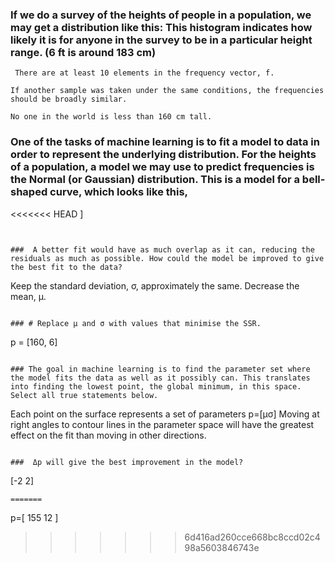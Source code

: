 
### If we do a survey of the heights of people in a population, we may get a distribution like this: This histogram indicates how likely it is for anyone in the survey to be in a particular height range. (6 ft is around 183 cm)

```
 There are at least 10 elements in the frequency vector, f. 

If another sample was taken under the same conditions, the frequencies should be broadly similar.

No one in the world is less than 160 cm tall. 
```

### One of the tasks of machine learning is to fit a model to data in order to represent the underlying distribution. For the heights of a population, a model we may use to predict frequencies is the Normal (or Gaussian) distribution. This is a model for a bell-shaped curve, which looks like this,


<<<<<<< HEAD
]
```


###  A better fit would have as much overlap as it can, reducing the residuals as much as possible. How could the model be improved to give the best fit to the data?

``` 
Keep the standard deviation, σ, approximately the same.
Decrease the mean, μ.
```

### # Replace μ and σ with values that minimise the SSR.
```
 p = [160, 6]
  ```

### The goal in machine learning is to find the parameter set where the model fits the data as well as it possibly can. This translates into finding the lowest point, the global minimum, in this space. Select all true statements below.
 
```
Each point on the surface represents a set of parameters 
p=[μσ]
Moving at right angles to contour lines in the parameter space will have the greatest effect on the fit than moving in other directions.
```

###  Δp will give the best improvement in the model?

```
[-2
2]
```
=======
```
p=[ 155 
    12 ] 
>>>>>>> 6d416ad260cce668bc8ccd02c498a5603846743e
